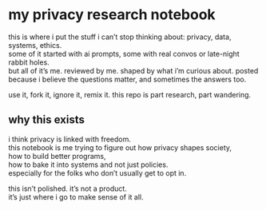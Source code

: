 # my privacy research notebook

this is where i put the stuff i can’t stop thinking about: privacy, data, systems, ethics.  
some of it started with ai prompts, some with real convos or late-night rabbit holes.  
but all of it’s me. reviewed by me. shaped by what i’m curious about. posted because i believe the questions matter, and sometimes the answers too.

use it, fork it, ignore it, remix it. this repo is part research, part wandering.

## why this exists

i think privacy is linked with freedom.  
this notebook is me trying to figure out how privacy shapes society,  
how to build better programs,  
how to bake it into systems and not just policies.  
especially for the folks who don’t usually get to opt in.

this isn’t polished. it’s not a product.  
it’s just where i go to make sense of it all.
